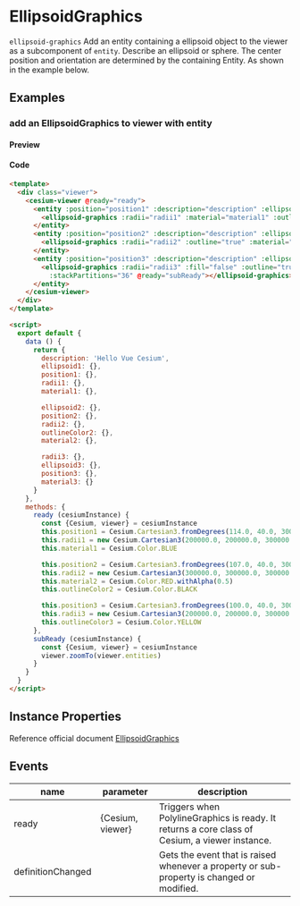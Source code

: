 # EllipsoidGraphics

`ellipsoid-graphics` Add an entity containing a ellipsoid object to the viewer as a subcomponent of `entity`. Describe an ellipsoid or sphere. The center position and orientation are determined by the containing Entity. As shown in the example below.

## Examples

### add an EllipsoidGraphics to viewer with entity

#### Preview

<doc-preview>
  <template>
    <div class="viewer">
      <cesium-viewer @ready="ready">
        <entity :position="position1" :description="description" :ellipsoid.sync="ellipsoid1">
          <ellipsoid-graphics :radii="radii1":material="material1"
            :outline="true"></ellipsoid-graphics>
        </entity>
        <entity :position="position2" :description="description" :ellipsoid.sync="ellipsoid2">
          <ellipsoid-graphics :radii="radii2" :outline="true" :material="material2" :outlineColor="outlineColor2"></ellipsoid-graphics>
        </entity>
        <entity :position="position3" :description="description" :ellipsoid.sync="ellipsoid3">
          <ellipsoid-graphics :radii="radii3" :fill="false" :outline="true" :outlineColor="outlineColor3" :slicePartitions="24"
            :stackPartitions="36" @ready="subReady"></ellipsoid-graphics>
        </entity>
      </cesium-viewer>
    </div>
  </template>

  <script>
    export default {
      data () {
        return {
          description: 'Hello Vue Cesium',
          ellipsoid1: {},
          position1: {},
          radii1: {},
          material1: {},

          ellipsoid2: {},
          position2: {},
          radii2: {},
          outlineColor2: {},
          material2: {},

          ellipsoid3: {},
          position3: {},
          radii3: {},
          material3: {},
          outlineColor3: {}
        }
      },
      methods: {
        ready (cesiumInstance) {
          const {Cesium, viewer} = cesiumInstance
          this.position1 = Cesium.Cartesian3.fromDegrees(114.0, 40.0, 300000.0)
          this.radii1 = new Cesium.Cartesian3(200000.0, 200000.0, 300000.0)
          this.material1 = Cesium.Color.BLUE

          this.position2 = Cesium.Cartesian3.fromDegrees(107.0, 40.0, 300000.0)
          this.radii2 = new Cesium.Cartesian3(300000.0, 300000.0, 300000.0)
          this.material2 = Cesium.Color.RED.withAlpha(0.5)
          this.outlineColor2 = Cesium.Color.BLACK

          this.position3 = Cesium.Cartesian3.fromDegrees(100.0, 40.0, 300000.0)
          this.radii3 = new Cesium.Cartesian3(200000.0, 200000.0, 300000.0)
          this.outlineColor3 = Cesium.Color.YELLOW
        },
        subReady (cesiumInstance) {
          const {Cesium, viewer} = cesiumInstance
          viewer.zoomTo(viewer.entities)
        }
      }
    }
  </script>
</doc-preview>

#### Code

```html
<template>
  <div class="viewer">
    <cesium-viewer @ready="ready">
      <entity :position="position1" :description="description" :ellipsoid.sync="ellipsoid1">
        <ellipsoid-graphics :radii="radii1" :material="material1" :outline="true"></ellipsoid-graphics>
      </entity>
      <entity :position="position2" :description="description" :ellipsoid.sync="ellipsoid2">
        <ellipsoid-graphics :radii="radii2" :outline="true" :material="material2" :outlineColor="outlineColor2"></ellipsoid-graphics>
      </entity>
      <entity :position="position3" :description="description" :ellipsoid.sync="ellipsoid3">
        <ellipsoid-graphics :radii="radii3" :fill="false" :outline="true" :outlineColor="outlineColor3" :slicePartitions="24"
          :stackPartitions="36" @ready="subReady"></ellipsoid-graphics>
      </entity>
    </cesium-viewer>
  </div>
</template>

<script>
  export default {
    data () {
      return {
        description: 'Hello Vue Cesium',
        ellipsoid1: {},
        position1: {},
        radii1: {},
        material1: {},

        ellipsoid2: {},
        position2: {},
        radii2: {},
        outlineColor2: {},
        material2: {},

        radii3: {},
        ellipsoid3: {},
        position3: {},
        material3: {}
      }
    },
    methods: {
      ready (cesiumInstance) {
        const {Cesium, viewer} = cesiumInstance
        this.position1 = Cesium.Cartesian3.fromDegrees(114.0, 40.0, 300000.0)
        this.radii1 = new Cesium.Cartesian3(200000.0, 200000.0, 300000.0)
        this.material1 = Cesium.Color.BLUE

        this.position2 = Cesium.Cartesian3.fromDegrees(107.0, 40.0, 300000.0)
        this.radii2 = new Cesium.Cartesian3(300000.0, 300000.0, 300000.0)
        this.material2 = Cesium.Color.RED.withAlpha(0.5)
        this.outlineColor2 = Cesium.Color.BLACK

        this.position3 = Cesium.Cartesian3.fromDegrees(100.0, 40.0, 300000.0)
        this.radii3 = new Cesium.Cartesian3(200000.0, 200000.0, 300000.0)
        this.outlineColor3 = Cesium.Color.YELLOW
      },
      subReady (cesiumInstance) {
        const {Cesium, viewer} = cesiumInstance
        viewer.zoomTo(viewer.entities)
      }
    }
  }
</script>
```

## Instance Properties

Reference official document [EllipsoidGraphics](https://cesiumjs.org/Cesium/Build/Documentation/EllipsoidGraphics.html)
<!-- |属性名|类型|默认值|描述|
|------|-----|-----|----|
|positions|Property||`optional` 指定表示线条的Cartesian3位置数组。|
|followSurface|Property|true|`optional` 指定线段是弧线还是直线连接。|
|clampToGround|Property|false|`optional` 指定线是否贴地。|
|width|Property|1.0|`optional` 指定线的宽度（像素）。|
|show|Property|true|`optional` 指定线是否可显示。|
|material|MaterialProperty|Color.WHITE|`optional` 指定用于绘制线的材质。|
|depthFailMaterial|MaterialProperty||`optional` 指定用于绘制低于地形的线的材质。|
|granularity|Property|Cesium.Math.RADIANS_PER_DEGREE|`optional`指定每个纬度和经度之间的角距离，当followSurface为true时有效。|
|shadows|Property|ShadowMode.DISABLED|`optional` 指定这些是否投射或接收来自每个光源的阴影。|
|distanceDisplayCondition|Property||`optional` 指定相机到线的距离。|
|zIndex|Property|0|`optional` 指定用于排序地面几何的zIndex。 仅当`clampToGround`为真且支持地形上的折线时才有效。|
--- -->

## Events

|name|parameter|description|
|------|----|----|
|ready|{Cesium, viewer}|Triggers when PolylineGraphics is ready. It returns a core class of Cesium, a viewer instance.|
|definitionChanged||Gets the event that is raised whenever a property or sub-property is changed or modified.|